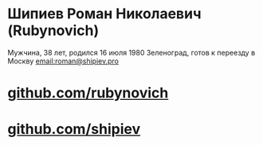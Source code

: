 # Шипиев Роман Николаевич (Rubynovich)

Мужчина, 38 лет, родился 16 июля 1980
Зеленоград, готов к переезду в Москву
[email:roman@shipiev.pro](roman@shipiev.pro)

# [github.com/rubynovich](//github.com/rubynovich)
# [github.com/shipiev](//github.com/shipiev)
